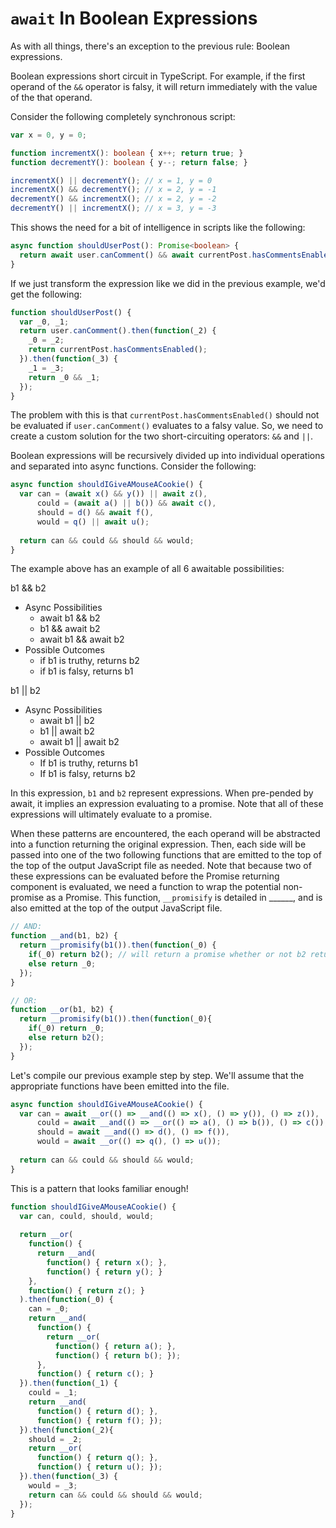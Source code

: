 # `await` In Boolean Expressions

As with all things, there's an exception to the previous rule: Boolean expressions.

Boolean expressions short circuit in TypeScript. For example, if the first operand of the `&&` operator is falsy, it will return immediately with the value of the that operand.

Consider the following completely synchronous script:
```ts
var x = 0, y = 0;

function incrementX(): boolean { x++; return true; }
function decrementY(): boolean { y--; return false; }

incrementX() || decrementY(); // x = 1, y = 0
incrementX() && decrementY(); // x = 2, y = -1
decrementY() && incrementX(); // x = 2, y = -2
decrementY() || incrementX(); // x = 3, y = -3
```

This shows the need for a bit of intelligence in scripts like the following:
```ts
async function shouldUserPost(): Promise<boolean> {
  return await user.canComment() && await currentPost.hasCommentsEnabled();
}
```

If we just transform the expression like we did in the previous example, we'd get the following: 
```ts
function shouldUserPost() {
  var _0, _1;
  return user.canComment().then(function(_2) {
    _0 = _2;
    return currentPost.hasCommentsEnabled();
  }).then(function(_3) {
    _1 = _3;
    return _0 && _1;
  });
}
```

The problem with this is that `currentPost.hasCommentsEnabled()` should not be evaluated if `user.canComment()`
evaluates to a falsy value. So, we need to create a custom solution for the two short-circuiting operators:
`&&` and `||`.

Boolean expressions will be recursively divided up into individual operations and separated into async functions.
Consider the following:

```ts
async function shouldIGiveAMouseACookie() {
  var can = (await x() && y()) || await z(),
      could = (await a() || b()) && await c(),
      should = d() && await f(),
      would = q() || await u();
      
  return can && could && should && would;
}
```

The example above has an example of all 6 awaitable possibilities:

b1 && b2
* Async Possibilities
  * await b1 && b2
  * b1 && await b2
  * await b1 && await b2
* Possible Outcomes
  * if b1 is truthy, returns b2
  * if b1 is falsy, returns b1

b1 || b2
* Async Possibilities
  * await b1 || b2
  * b1 || await b2
  * await b1 || await b2
* Possible Outcomes
  * If b1 is truthy, returns b1
  * If b1 is falsy, returns b2

In this expression, `b1` and `b2` represent expressions. When pre-pended by await, it implies an expression evaluating to a promise. Note that all of these expressions will ultimately evaluate to a promise.

When these patterns are encountered, the each operand will be abstracted into a function returning the original expression. Then, each side will be passed into one of the two following functions that are emitted to the top of the top of the output JavaScript file as needed. Note that because two of these expressions can be evaluated before the Promise returning component is evaluated, we need a function to wrap the potential non-promise as a Promise. This function, `__promisify` is detailed in ______, and is also emitted at the top of the output JavaScript file.

```js
// AND:
function __and(b1, b2) {
  return __promisify(b1()).then(function(_0) {
    if(_0) return b2(); // will return a promise whether or not b2 returns a promise
    else return _0;
  });
}

// OR:
function __or(b1, b2) {
  return __promisify(b1()).then(function(_0){
    if(_0) return _0;
    else return b2();
  });
}
```

Let's compile our previous example step by step. We'll assume that the appropriate functions have been emitted into the file.
```ts
async function shouldIGiveAMouseACookie() {
  var can = await __or(() => __and(() => x(), () => y()), () => z()),
      could = await __and(() => __or(() => a(), () => b()), () => c()),
      should = await __and(() => d(), () => f()),
      would = await __or(() => q(), () => u());
      
  return can && could && should && would;
}
```

This is a pattern that looks familiar enough!
```js
function shouldIGiveAMouseACookie() {
  var can, could, should, would;
  
  return __or(
    function() { 
      return __and(
        function() { return x(); }, 
        function() { return y(); }
    }, 
    function() { return z(); }
  ).then(function(_0) {
    can = _0;
    return __and(
      function() {
        return __or(
          function() { return a(); }, 
          function() { return b(); });
      }, 
      function() { return c(); }
  }).then(function(_1) {
    could = _1;
    return __and(
      function() { return d(); }, 
      function() { return f(); });
  }).then(function(_2){
    should = _2;
    return __or(
      function() { return q(); },
      function() { return u(); });
  }).then(function(_3) {
    would = _3;
    return can && could && should && would;
  });
}
```
